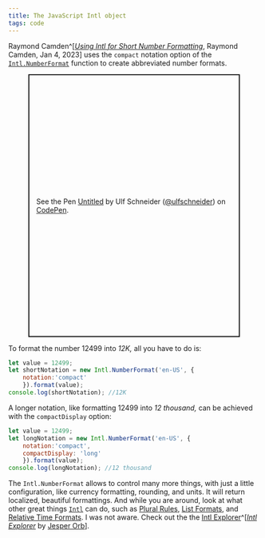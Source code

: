 ```yaml
---
title: The JavaScript Intl object
tags: code
---
```

Raymond Camden^[[<cite>Using Intl for Short Number Formatting</cite>](https://www.raymondcamden.com/2023/01/04/using-intl-for-short-number-formatting), Raymond Camden, Jan 4, 2023] uses the `compact` notation option of the [`Intl.NumberFormat`](https://developer.mozilla.org/en-US/docs/Web/JavaScript/Reference/Global_Objects/Intl/NumberFormat/) function to create abbreviated number formats. 

<figure>
<p class="codepen" data-height="526" data-default-tab="result" data-slug-hash="RwBpXBZ" data-user="ulfschneider" style="height: 526px; box-sizing: border-box; display: flex; align-items: center; justify-content: center; border: 2px solid; margin: 1em 0; padding: 1em;">
  <span>See the Pen <a href="https://codepen.io/ulfschneider/pen/RwBpXBZ">
  Untitled</a> by Ulf Schneider (<a href="https://codepen.io/ulfschneider">@ulfschneider</a>)
  on <a href="https://codepen.io">CodePen</a>.</span>
</p>
<script async src="https://cpwebassets.codepen.io/assets/embed/ei.js"></script>
</figure>

To format the number 12499 into *12K,* all you have to do is:

```js
let value = 12499;
let shortNotation = new Intl.NumberFormat('en-US', { 
	notation:'compact'
	}).format(value); 
console.log(shortNotation); //12K
```

A longer notation, like formatting 12499 into *12 thousand,* can be achieved with the `compactDisplay` option:

```js
let value = 12499;
let longNotation = new Intl.NumberFormat('en-US', { 
	notation:'compact',
	compactDisplay: 'long'
	}).format(value); 
console.log(longNotation); //12 thousand
```

The `Intl.NumberFormat` allows to control many more things, with just a little configuration, like currency formatting, rounding, and units. It will return localized, beautiful formattings. And while you are around, look at what other great things [`Intl`](https://developer.mozilla.org/en-US/docs/Web/JavaScript/Reference/Global_Objects/Intl) can do, such as [Plural Rules](https://developer.mozilla.org/en-US/docs/Web/JavaScript/Reference/Global_Objects/Intl/PluralRules), [List Formats](https://developer.mozilla.org/en-US/docs/Web/JavaScript/Reference/Global_Objects/Intl/ListFormat), and [Relative Time Formats](https://developer.mozilla.org/en-US/docs/Web/JavaScript/Reference/Global_Objects/Intl/RelativeTimeFormat). I was not aware. Check out the the [Intl Explorer](https://www.intl-explorer.com/?locale=de-DE)^[[<cite>Intl Explorer</cite>](https://www.intl-explorer.com/?locale=de-DE) by [Jesper Orb](https://jesperorb.com)].



